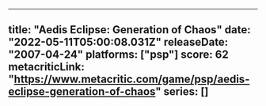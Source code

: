 
---
title: "Aedis Eclipse: Generation of Chaos"
date: "2022-05-11T05:00:08.031Z"
releaseDate: "2007-04-24"
platforms: ["psp"]
score: 62
metacriticLink: "https://www.metacritic.com/game/psp/aedis-eclipse-generation-of-chaos"
series: []
---
